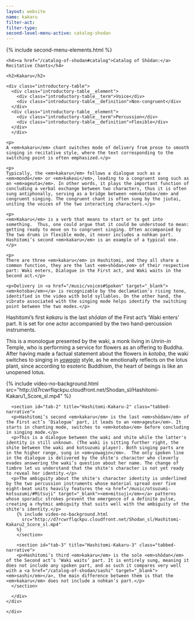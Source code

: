 ```yaml
---
layout: website
name: kakaru
filter-act:
filter-type:
second-level-menu-active: catalog-shodan
---
```


{% include second-menu-elements.html %}

<main class="page-content">
  <div class="text-container">

    <h4><a href="/catalog-of-shodan#catalog">Catalog of Shōdan:</a> Recitative Chants</h4>

    <h2>Kakaru</h2>

    <div class="introductory-table">
      <div class="introductory-table__element">
        <div class="introductory-table__term">Voice</div>
        <div class="introductory-table__definition">Non-congruent</div>
      </div>
      <div class="introductory-table__element">
        <div class="introductory-table__term">Percussion</div>
        <div class="introductory-table__definition">Flexible</div>
      </div>
      </div>

    <p>
    A <em>kakaru</em> chant switches mode of delivery from prose to smooth singing in recitative style, where the text corresponding to the switching point is often emphasized.</p>

    <p>
    Typically, the <em>kakaru</em> follows a dialogue such as a <em>mondō</em> or <em>kakeai</em>, leading to a congruent song such as an <em>ageuta</em>. In other words, it plays the important function of concluding a verbal exchange between two characters, thus it is often sung antiphonally, serving as a bridge between <em>kotoba</em> and congruent singing. The congruent chant is often sung by the jiutai, uniting the voices of the two interacting characters.</p>

    <p>
    <em>Kakaru</em> is a verb that means to start or to get into something.  Thus, one could argue that it could be understood to mean: getting ready to move on to congruent singing. Often accompanied by the two drums in flexible mode, it never includes a nohkan part. Hashitomi’s second <em>kakaru</em> is an example of a typical one. </p>

    <p>
    There are three <em>kakaru</em> in Hashitomi, and they all share a common function, they are the last <em>shōdan</em> of their respective part: Waki enters, Dialogue in the First act, and Waki waits in the Second act.</p>

    <p>Delivery in <a href="/music/voices#Spoken" target="_blank"><em>kotoba</em></a> is recognizable by the declamation's rising tone, identified in the video with bold syllables. On the other hand, the vibrato associated with the singing mode helps identify the switching point between the two modes.</p>


  <div class="tabs-container">
    <div class="tabs-container__links">
      <div class="wrapper">
        <div id="tabs"></div>
      </div>
    </div>
    <div class="tabs-container__content">
      <div class="wrapper">
      <section id="tab-1" title="Hashitomi-Kakaru-1" class="tabbed-narrative">
      <p>Hashitomi’s first <em>kakaru</em> is the last <em>shōdan</em> of the First act’s ‘Waki enters’ part. It is set for one actor accompanied by the two hand-percussion instruments.</p>
      <p>This is a monologue presented by the waki, a monk living in <em>Unrin-in</em> Temple, who is performing a service for flowers as an offering to Buddha. After having made a factual statement about the flowers in <em>kotoba</em>, the waki switches to singing in <a href="/music/voices#Yowagin" target="_blank"><em>yowagin</em></a> style, as he emotionally reflects on the lotus plant, since according to esoteric Buddhism, the heart of beings is like an unopened lotus.</p>
      {% include video-no-background.html
        src="http://d7rcwrflqckpu.cloudfront.net/Shodan_sl/Hashitomi-Kakaru1_Score_sl.mp4"
      %}
      </section>

      <section id="tab-2" title="Hashitomi-Kakaru-2" class="tabbed-narrative">
      <p>Hashitomi’s second <em>kakaru</em> is the last <em>shōdan</em> of the First act’s ‘Dialogue’ part, it leads to an <em>ageuta</em>. It starts in chanting mode, switches to <em>kotoba</em> before concluding in singing mode.</p>
      <p>This is a dialogue between the waki and shite while the latter's identity is still unknown. (The waki is sitting further right, the shite between the waki and kotsuzumi player). Both singing parts are in the higher range, sung in <em>yowagin</em>.  The only spoken line in the dialogue is delivered by the shite's character who cleverly evades answering the waki’s question about her name. The change of timbre let us understand that the shite's character is not yet ready to reveal her identity.</p>
      <p>The ambiguity about the shite's character identity is underlined by the two percussion instruments whose material spread over five eight-beat units heavily features the <a href="/music/otsuzumi-kotsuzumi/#Mitsuji" target="_blank"><em>mitsuji</em></a> patterns whose sporadic strokes prevent the emergence of a definite pulse, creating a rhytmic ambiguity that suits well with the ambiguity of the shite's identity.</p>
        {% include video-no-background.html
          src="http://d7rcwrflqckpu.cloudfront.net/Shodan_sl/Hashitomi-Kakaru2_Score_sl.mp4"
        %}
        </section>

        <section id="tab-3" title="Hashitomi-Kakaru-3" class="tabbed-narrative">
        <p>Hashitomi’s third <em>kakaru</em> is the sole <em>shōdan</em> of the Second act’s ‘Waki waits’ part. It is entirely sung, meaning it does not include any spoken part, and as such it compares very well with a <a href="/catalog-of-shodan/sashi" target="_blank"><em>sashi</em></a>, the main difference between them is that the <em>kakaru</em> does not include a nohkan’s part.</p>
      </section>

      </div>
    </div>
  </div>


    </div>
</main>
